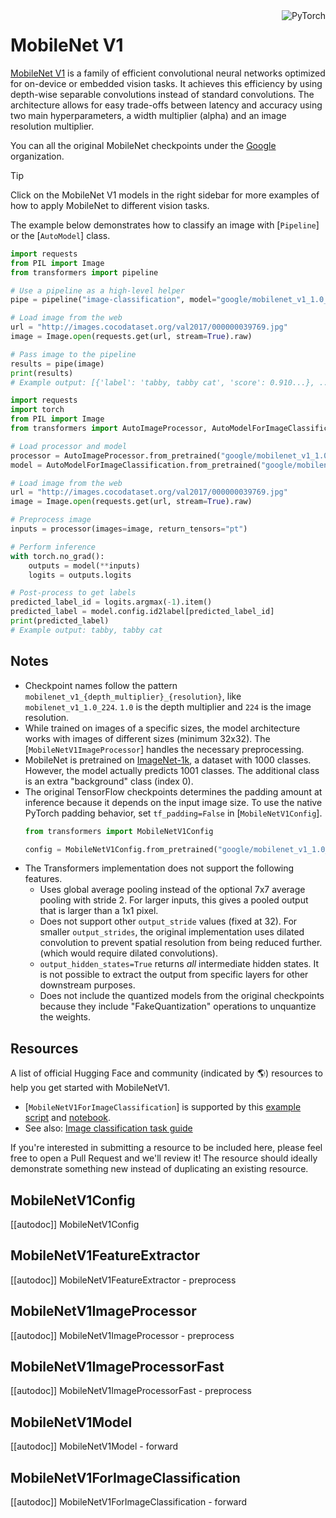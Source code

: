 <!--Copyright 2022 The HuggingFace Team. All rights reserved.

Licensed under the Apache License, Version 2.0 (the "License"); you may not use this file except in compliance with
the License. You may obtain a copy of the License at

http://www.apache.org/licenses/LICENSE-2.0

Unless required by applicable law or agreed to in writing, software distributed under the License is distributed on
an "AS IS" BASIS, WITHOUT WARRANTIES OR CONDITIONS OF ANY KIND, either express or implied. See the License for the
specific language governing permissions and limitations under the License.

⚠️ Note that this file is in Markdown but contain specific syntax for our doc-builder (similar to MDX) that may not be
rendered properly in your Markdown viewer.

-->

<div style="float: right;">
    <div class="flex flex-wrap space-x-1">
        <img alt="PyTorch" src="https://img.shields.io/badge/PyTorch-EE4C2C?style=flat&logo=pytorch&logoColor=white">
    </div>
</div>

# MobileNet V1

[MobileNet V1](https://huggingface.co/papers/1704.04861) is a family of efficient convolutional neural networks optimized for on-device or embedded vision tasks. It achieves this efficiency by using depth-wise separable convolutions instead of standard convolutions. The architecture allows for easy trade-offs between latency and accuracy using two main hyperparameters, a width multiplier (alpha) and an image resolution multiplier.

You can all the original MobileNet checkpoints under the [Google](https://huggingface.co/google?search_models=mobilenet) organization.

> [!TIP]
> Click on the MobileNet V1 models in the right sidebar for more examples of how to apply MobileNet to different vision tasks.

The example below demonstrates how to classify an image with [`Pipeline`] or the [`AutoModel`] class.


<hfoptions id="usage">
<hfoption id="Pipeline">

```python
import requests
from PIL import Image
from transformers import pipeline

# Use a pipeline as a high-level helper
pipe = pipeline("image-classification", model="google/mobilenet_v1_1.0_224")

# Load image from the web
url = "http://images.cocodataset.org/val2017/000000039769.jpg"
image = Image.open(requests.get(url, stream=True).raw)

# Pass image to the pipeline
results = pipe(image)
print(results)
# Example output: [{'label': 'tabby, tabby cat', 'score': 0.910...}, ...]
```

</hfoption>
<hfoption id="AutoModel">

```python
import requests
import torch
from PIL import Image
from transformers import AutoImageProcessor, AutoModelForImageClassification

# Load processor and model
processor = AutoImageProcessor.from_pretrained("google/mobilenet_v1_1.0_224")
model = AutoModelForImageClassification.from_pretrained("google/mobilenet_v1_1.0_224")

# Load image from the web
url = "http://images.cocodataset.org/val2017/000000039769.jpg"
image = Image.open(requests.get(url, stream=True).raw)

# Preprocess image
inputs = processor(images=image, return_tensors="pt")

# Perform inference
with torch.no_grad():
    outputs = model(**inputs)
    logits = outputs.logits

# Post-process to get labels
predicted_label_id = logits.argmax(-1).item()
predicted_label = model.config.id2label[predicted_label_id]
print(predicted_label)
# Example output: tabby, tabby cat
```

</hfoption>
</hfoptions>

<!-- Quantization - Not applicable -->
<!-- Attention Visualization - Not applicable for this model type -->


## Notes

-   Checkpoint names follow the pattern `mobilenet_v1_{depth_multiplier}_{resolution}`, like `mobilenet_v1_1.0_224`. `1.0` is the depth multiplier and `224` is the image resolution.
-   While trained on images of a specific sizes, the model architecture works with images of different sizes (minimum 32x32). The [`MobileNetV1ImageProcessor`] handles the necessary preprocessing.
-   MobileNet is pretrained on [ImageNet-1k](https://huggingface.co/datasets/imagenet-1k), a dataset with 1000 classes. However, the model actually predicts 1001 classes. The additional class is an extra "background" class (index 0).
-   The original TensorFlow checkpoints determines the padding amount at inference because it depends on the input image size. To use the native PyTorch padding behavior, set `tf_padding=False` in [`MobileNetV1Config`].
    ```python
    from transformers import MobileNetV1Config

    config = MobileNetV1Config.from_pretrained("google/mobilenet_v1_1.0_224", tf_padding=True)
    ```
-   The Transformers implementation does not support the following features.
    -   Uses global average pooling instead of the optional 7x7 average pooling with stride 2. For larger inputs, this gives a pooled output that is larger than a 1x1 pixel.
    -   Does not support other `output_stride` values (fixed at 32). For smaller `output_strides`, the original implementation uses dilated convolution to prevent spatial resolution from being reduced further. (which would require dilated convolutions).
    -   `output_hidden_states=True` returns *all* intermediate hidden states. It is not possible to extract the output from specific layers for other downstream purposes.
    - Does not include the quantized models from the original checkpoints because they include "FakeQuantization" operations to unquantize the weights.

## Resources

A list of official Hugging Face and community (indicated by 🌎) resources to help you get started with MobileNetV1.

<PipelineTag pipeline="image-classification"/>

- [`MobileNetV1ForImageClassification`] is supported by this [example script](https://github.com/huggingface/transformers/tree/main/examples/pytorch/image-classification) and [notebook](https://colab.research.google.com/github/huggingface/notebooks/blob/main/examples/image_classification.ipynb).
- See also: [Image classification task guide](../tasks/image_classification)

If you're interested in submitting a resource to be included here, please feel free to open a Pull Request and we'll review it! The resource should ideally demonstrate something new instead of duplicating an existing resource.

## MobileNetV1Config

[[autodoc]] MobileNetV1Config

## MobileNetV1FeatureExtractor

[[autodoc]] MobileNetV1FeatureExtractor
    - preprocess

## MobileNetV1ImageProcessor

[[autodoc]] MobileNetV1ImageProcessor
    - preprocess

## MobileNetV1ImageProcessorFast

[[autodoc]] MobileNetV1ImageProcessorFast
    - preprocess

## MobileNetV1Model

[[autodoc]] MobileNetV1Model
    - forward

## MobileNetV1ForImageClassification

[[autodoc]] MobileNetV1ForImageClassification
    - forward
